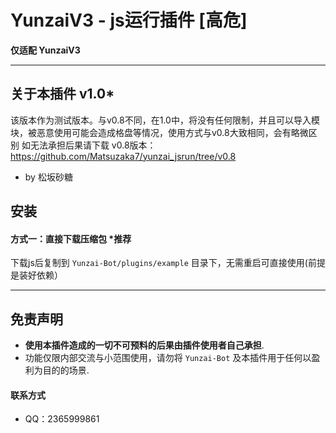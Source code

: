 # YunzaiV3 - js运行插件 [高危]

**仅适配 YunzaiV3**

****

## 关于本插件 v1.0*
该版本作为测试版本。与v0.8不同，在1.0中，将没有任何限制，并且可以导入模块，被恶意使用可能会造成格盘等情况，使用方式与v0.8大致相同，会有略微区别
如无法承担后果请下载 v0.8版本：https://github.com/Matsuzaka7/yunzai_jsrun/tree/v0.8

 - by 松坂砂糖

## 安装

#### 方式一：直接下载压缩包 *推荐

下载js后复制到 `Yunzai-Bot/plugins/example` 目录下，无需重启可直接使用(前提是装好依赖）

****

##  免责声明

- **使用本插件造成的一切不可预料的后果由插件使用者自己承担**.
- 功能仅限内部交流与小范围使用，请勿将 `Yunzai-Bot` 及本插件用于任何以盈利为目的的场景.


####  联系方式

- QQ：2365999861
